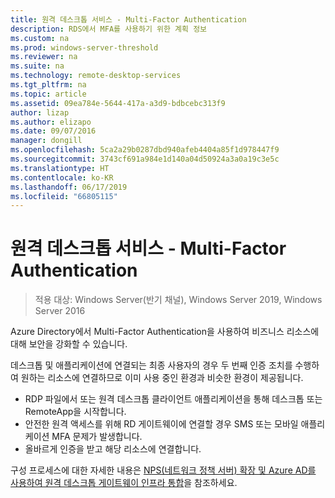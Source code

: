 ```yaml
---
title: 원격 데스크톱 서비스 - Multi-Factor Authentication
description: RDS에서 MFA를 사용하기 위한 계획 정보
ms.custom: na
ms.prod: windows-server-threshold
ms.reviewer: na
ms.suite: na
ms.technology: remote-desktop-services
ms.tgt_pltfrm: na
ms.topic: article
ms.assetid: 09ea784e-5644-417a-a3d9-bdbcebc313f9
author: lizap
ms.author: elizapo
ms.date: 09/07/2016
manager: dongill
ms.openlocfilehash: 5ca2a29b0287dbd940afeb4404a85f1d978447f9
ms.sourcegitcommit: 3743cf691a984e1d140a04d50924a3a0a19c3e5c
ms.translationtype: HT
ms.contentlocale: ko-KR
ms.lasthandoff: 06/17/2019
ms.locfileid: "66805115"
---
```

# <a name="remote-desktop-services---multi-factor-authentication"></a>원격 데스크톱 서비스 - Multi-Factor Authentication

>적용 대상: Windows Server(반기 채널), Windows Server 2019, Windows Server 2016

Azure Directory에서 Multi-Factor Authentication을 사용하여 비즈니스 리소스에 대해 보안을 강화할 수 있습니다.

데스크톱 및 애플리케이션에 연결되는 최종 사용자의 경우 두 번째 인증 조치를 수행하여 원하는 리소스에 연결하므로 이미 사용 중인 환경과 비슷한 환경이 제공됩니다.
- RDP 파일에서 또는 원격 데스크톱 클라이언트 애플리케이션을 통해 데스크톱 또는 RemoteApp을 시작합니다.
- 안전한 원격 액세스를 위해 RD 게이트웨이에 연결할 경우 SMS 또는 모바일 애플리케이션 MFA 문제가 발생합니다.
- 올바르게 인증을 받고 해당 리소스에 연결합니다.

구성 프로세스에 대한 자세한 내용은 [NPS(네트워크 정책 서버) 확장 및 Azure AD를 사용하여 원격 데스크톱 게이트웨이 인프라 통합](https://docs.microsoft.com/azure/multi-factor-authentication/nps-extension-remote-desktop-gateway)을 참조하세요.
